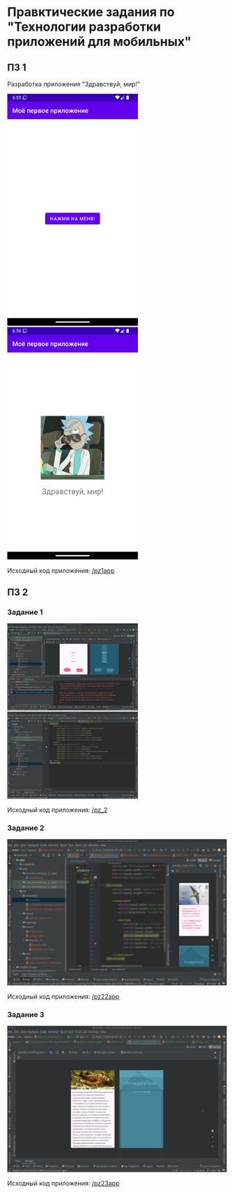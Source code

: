 # Правктические задания по "Технологии разработки приложений для мобильных"

## ПЗ 1
Разработка приложения "Здравствуй, мир!"

<img src="media/pz_1app/sreen1.png" width="300" /> <img src="media/pz_1app/sreen2.png" width="300" /> 

Исходный код приложения: [/pz1app](/pz1app)



## ПЗ 2

### Задание 1
<img src="media/pz_2app/screen1-1.png" width="300" /> <img src="media/pz_2app/screen1-2.png" width="300" /> 

Исходный код приложения: [/pz_2](/pz_2)
### Задание 2
<img src="media/pz_2app/screen2-1.png" width="600" />

Исходный код приложения: [/pz22app](/pz22app)

### Задание 3
<img src="media/pz_2app/screen3-1.png" width="600" />

Исходный код приложения: [/pz23app](/pz23app)

